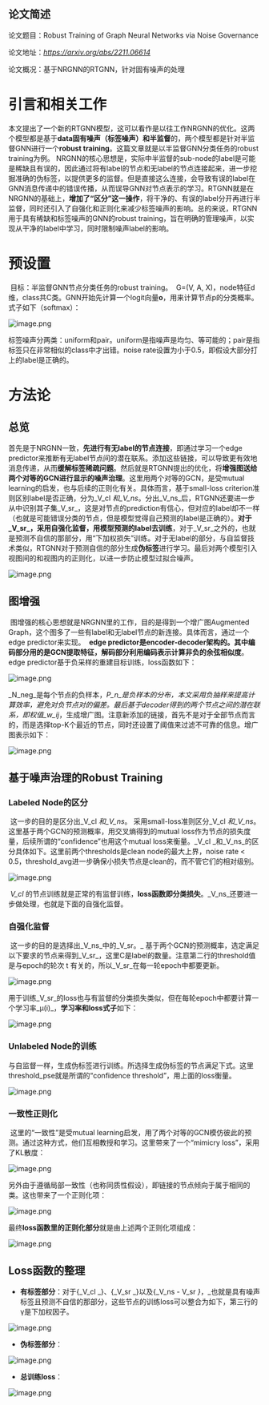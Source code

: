 ## 论文简述

论文题目：Robust Training of Graph Neural Networks via Noise Governance

论文地址：*https://arxiv.org/abs/2211.06614*

论文概况：基于NRGNN的RTGNN，针对固有噪声的处理

# 引言和相关工作

​		本文提出了一个新的RTGNN模型，这可以看作是以往工作NRGNN的优化。这两个模型都是基于**data固有噪声（标签噪声）和半监督**的，两个模型都是针对半监督GNN进行一个**robust training**。这篇文章就是以半监督GNN分类任务的robust training为例。
NRGNN的核心思想是，实际中半监督的sub-node的label是可能是稀缺且有误的，因此通过将有label的节点和无label的节点连接起来，进一步挖掘准确的伪标签，以提供更多的监督。但是直接这么连接，会导致有误的label在GNN消息传递中的错误传播，从而误导GNN对节点表示的学习。
​		RTGNN就是在NRGNN的基础上，**增加了“区分”这一操作**，将干净的、有误的label分开再进行半监督，同时还引入了自强化和正则化来减少标签噪声的影响。
​		总的来说，RTGNN用于具有稀缺和标签噪声的GNN的robust training，旨在明确的管理噪声，以实现从干净的label中学习，同时限制噪声label的影响。

# 预设置
​		目标：半监督GNN节点分类任务的robust training。
​		G=(V, A, X)，node特征d维，class共C类。GNN开始先计算一个logit向量**o**，用来计算节点p的分类概率。式子如下（softmax）：

![image.png](https://cdn.nlark.com/yuque/0/2023/png/2381046/1677815346987-5a9ff162-4ddd-463e-baea-0bcd20a8b608.png#averageHue=%23f7f7f7&clientId=u7e594919-5c84-4&from=paste&height=74&id=u507c81f7&originHeight=92&originWidth=338&originalType=binary&ratio=1.25&rotation=0&showTitle=false&size=6690&status=done&style=none&taskId=u3c75778c-6217-48b3-a8f6-0358357f47c&title=&width=270.4)

​		标签噪声分两类：uniform和pair。uniform是指噪声是均匀、等可能的；pair是指标签只在非常相似的class中才出错。noise rate设置为小于0.5，即假设大部分打上的label是正确的。

# 方法论
## 总览
​		首先是于NRGNN一致，**先进行有无label的节点连接**，即通过学习一个edge predictor来推断有无label节点间的潜在联系。添加这些链接，可以导致更有效地消息传递，从而**缓解标签稀疏问题**。
​		然后就是RTGNN提出的优化，将**增强图送给两个对等的GCN进行显示的噪声治理**。这里用两个对等的GCN，是受mutual learning的启发，也与后续的正则化有关。具体而言，基于small-loss criterion准则区别label是否正确，分为_V_cl _和_V_ns_。分出_V_ns_后，RTGNN还要进一步从中识别其子集_V_sr_，这是对节点的prediction有信心，但对应的label却不一样（也就是可能错误分类的节点，但是模型觉得自己预测的label是正确的）。**对于_V_sr_，采用自强化监督，用模型预测的label去训练**，对于_V_sr_之外的，也就是预测不自信的那部分，用“下加权损失”训练。
​		对于无label的部分，与自监督技术类似，RTGNN对于预测自信的部分生成**伪标签**进行学习。最后对两个模型引入视图间的和视图内的正则化，以进一步防止模型过拟合噪声。

![image.png](https://cdn.nlark.com/yuque/0/2023/png/2381046/1677825452500-92b52fa0-f7a3-4e31-a640-bb3052e81c28.png#averageHue=%23faf5ef&clientId=u7e594919-5c84-4&from=paste&height=333&id=udb9b1674&originHeight=416&originWidth=1148&originalType=binary&ratio=1.25&rotation=0&showTitle=false&size=150623&status=done&style=none&taskId=u6564f1d3-d7d4-4e3e-ac4e-ce64ed966a6&title=&width=918.4)

## 图增强
​		图增强的核心思想就是NRGNN里的工作，目的是得到一个增广图Augmented Graph，这个图多了一些有label和无label节点的新连接。具体而言，通过一个edge predictor来实现。
​		**edge predictor是encoder-decoder架构的。其中编码部分用的是GCN提取特征，解码部分利用编码表示计算非负的余弦相似度**。edge predictor基于负采样的重建目标训练，loss函数如下：

![image.png](https://cdn.nlark.com/yuque/0/2023/png/2381046/1677826598496-fa0edb1c-839b-4890-87fd-e86d2b532d88.png#averageHue=%23f3f3f3&clientId=u71c5b0ba-0f5f-4&from=paste&height=47&id=ucfc025c9&originHeight=59&originWidth=509&originalType=binary&ratio=1.25&rotation=0&showTitle=false&size=10125&status=done&style=none&taskId=u81ab559e-a845-40ff-b581-55cdc37ba5b&title=&width=407.2)

​		_N_neg_是每个节点的负样本，_P_n_是负样本的分布，本文采用负抽样来提高计算效率，避免对负节点对的偏差。最后基于decoder得到的两个节点之间的潜在联系，即权值_w_ij_，生成增广图。
​		注意新添加的链接，首先不是对于全部节点而言的，而是选择top-K个最近的节点，同时还设置了阈值来过滤不可靠的信息。增广图表示如下：

![image.png](https://cdn.nlark.com/yuque/0/2023/png/2381046/1677826971579-8a837014-76a3-43a0-8dfc-12ac0664b0e6.png#averageHue=%23f6f6f6&clientId=u71c5b0ba-0f5f-4&from=paste&height=76&id=u3072a7f9&originHeight=95&originWidth=476&originalType=binary&ratio=1.25&rotation=0&showTitle=false&size=12153&status=done&style=none&taskId=u6e918119-c9cf-4a09-bd2c-038aff99dad&title=&width=380.8)

## 基于噪声治理的Robust Training
### Labeled Node的区分
​		这一步的目的是区分出_V_cl _和_V_ns_。
​		采用small-loss准则区分_V_cl _和_V_ns_。这里基于两个GCN的预测概率，用交叉熵得到的mutual loss作为节点的损失度量，后续所谓的“confidence”也用这个mutual loss来衡量。_V_cl _和_V_ns_的区分具体如下。这里前两个thresholds是clean node的最大上界，noise rate < 0.5，threshold_avg进一步确保小损失节点是clean的，而不管它们的相对级别。

![image.png](https://cdn.nlark.com/yuque/0/2023/png/2381046/1677830260654-4bdb725e-97b6-4fc6-a099-c542b95c43e6.png#averageHue=%23f3f3f3&clientId=u71c5b0ba-0f5f-4&from=paste&height=148&id=ua9d6cfed&originHeight=185&originWidth=468&originalType=binary&ratio=1.25&rotation=0&showTitle=false&size=26810&status=done&style=none&taskId=u0dd43de5-ea4c-4abb-80a4-b5cc09b095d&title=&width=374.4)

​		_V_cl_ 的节点训练就是正常的有监督训练，**loss函数即分类损失**。_V_ns_还要进一步做处理，也就是下面的自强化监督。

### 自强化监督
​		这一步的目的是选择出_V_ns_中的_V_sr。_
​		基于两个GCN的预测概率，选定满足以下要求的节点来得到_V_sr_，这里C是label的数量。注意第二行的threshold值是与epoch的轮次 t 有关的，所以_V_sr_在每一轮epoch中都要更新。

![image.png](https://cdn.nlark.com/yuque/0/2023/png/2381046/1677830853126-c7e2c583-821e-4f29-ba92-cb2dda9b7fc7.png#averageHue=%23f2f2f2&clientId=u71c5b0ba-0f5f-4&from=paste&height=99&id=ufd48b1cb&originHeight=124&originWidth=393&originalType=binary&ratio=1.25&rotation=0&showTitle=false&size=14944&status=done&style=none&taskId=u75e14d88-3a52-4362-b28b-1e1ecddecc9&title=&width=314.4)

​		用于训练_V_sr_的loss也与有监督的分类损失类似，但在每轮epoch中都要计算一个学习率_μ(i)_，**学习率和loss式子**如下：

![image.png](https://cdn.nlark.com/yuque/0/2023/png/2381046/1677831385741-923245c0-ea02-4b85-b588-2e298cfc2a76.png#averageHue=%23f2f2f2&clientId=u71c5b0ba-0f5f-4&from=paste&height=92&id=u494d16ce&originHeight=115&originWidth=323&originalType=binary&ratio=1.25&rotation=0&showTitle=false&size=12402&status=done&style=none&taskId=ua8a48fd7-a724-46d1-9ae9-ed5b9fe2ae3&title=&width=258.4)

### Unlabeled Node的训练
​		与自监督一样，生成伪标签进行训练。所选择生成伪标签的节点满足下式。这里threshold_pse就是所谓的“confidence threshold”，用上面的loss衡量。

![image.png](https://cdn.nlark.com/yuque/0/2023/png/2381046/1677831589396-ae4734e9-1195-48b7-ae35-29b1b39b8c56.png#averageHue=%23f2f2f2&clientId=u71c5b0ba-0f5f-4&from=paste&height=55&id=u3c29259d&originHeight=69&originWidth=540&originalType=binary&ratio=1.25&rotation=0&showTitle=false&size=11592&status=done&style=none&taskId=u2276cb10-595c-4905-bd7e-27d2d107415&title=&width=432)

### 一致性正则化
​		这里的“一致性”是受mutual learning启发，用了两个对等的GCN模仿彼此的预测。通过这种方式，他们互相教授和学习。这里带来了一个“mimicry loss”，采用了KL散度：

![image.png](https://cdn.nlark.com/yuque/0/2023/png/2381046/1677832223478-8d15df31-a858-4976-be95-7816e61f1100.png#averageHue=%23efefef&clientId=u71c5b0ba-0f5f-4&from=paste&height=41&id=ud42b1c7d&originHeight=51&originWidth=418&originalType=binary&ratio=1.25&rotation=0&showTitle=false&size=7149&status=done&style=none&taskId=u908dbbab-e03a-4b70-a17c-f064847ef2e&title=&width=334.4)

​		另外由于遵循局部一致性（也称同质性假设），即链接的节点倾向于属于相同的类。这也带来了一个正则化项：

![image.png](https://cdn.nlark.com/yuque/0/2023/png/2381046/1677832310351-8cff5206-311b-4e3e-8e69-63848b054e0b.png#averageHue=%23f3f3f3&clientId=u71c5b0ba-0f5f-4&from=paste&height=66&id=u372a2ea0&originHeight=83&originWidth=531&originalType=binary&ratio=1.25&rotation=0&showTitle=false&size=12742&status=done&style=none&taskId=u98864182-e044-447c-92cc-7b4c4afd5aa&title=&width=424.8)

​		最终**loss函数里的正则化部分**就是由上述两个正则化项组成：

![image.png](https://cdn.nlark.com/yuque/0/2023/png/2381046/1677832372001-1076056e-1561-48b1-868b-256e7a83bed8.png#averageHue=%23f5f5f5&clientId=u71c5b0ba-0f5f-4&from=paste&height=47&id=uc7e8e50a&originHeight=59&originWidth=265&originalType=binary&ratio=1.25&rotation=0&showTitle=false&size=4112&status=done&style=none&taskId=ub7ce9adc-c389-4900-9dba-e22dbccb7ca&title=&width=212)

## Loss函数的整理

- **有标签部分**：对于{_V_cl _}、{_V_sr _}以及{_V_ns - V_sr _}_，_也就是具有噪声标签且预测不自信的那部分，这些节点的训练loss可以整合为如下，第三行的γ是下加权因子。

![image.png](https://cdn.nlark.com/yuque/0/2023/png/2381046/1677832946754-adc71aa3-2666-454b-9d92-fbfa5e3bd259.png#averageHue=%23f8f8f8&clientId=u71c5b0ba-0f5f-4&from=paste&height=202&id=u700c1e62&originHeight=252&originWidth=655&originalType=binary&ratio=1.25&rotation=0&showTitle=false&size=30992&status=done&style=none&taskId=uc66f67d5-a70d-43f7-bce0-4e88291fb75&title=&width=524)

- **伪标签部分**：

![image.png](https://cdn.nlark.com/yuque/0/2023/png/2381046/1677832980295-430722ac-479b-4947-86e3-c12a82ed08c5.png#averageHue=%23f5f5f5&clientId=u71c5b0ba-0f5f-4&from=paste&height=73&id=u45ac7792&originHeight=91&originWidth=501&originalType=binary&ratio=1.25&rotation=0&showTitle=false&size=10633&status=done&style=none&taskId=u408d428e-4b7a-48e1-912a-20ff5224dfd&title=&width=400.8)

- **总训练loss**：

![image.png](https://cdn.nlark.com/yuque/0/2023/png/2381046/1677833080466-591f9e3b-341b-484b-9d89-db18b880adf5.png#averageHue=%23f5f5f5&clientId=u71c5b0ba-0f5f-4&from=paste&height=46&id=u66e11f16&originHeight=58&originWidth=377&originalType=binary&ratio=1.25&rotation=0&showTitle=false&size=5678&status=done&style=none&taskId=u58e8e3a7-a0b6-4bee-9d72-3d38ebc2c65&title=&width=301.6)
